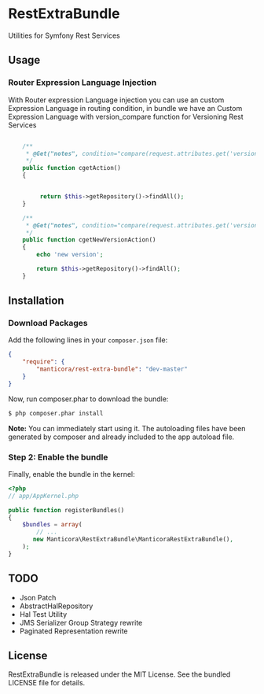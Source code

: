RestExtraBundle
===============

Utilities for Symfony Rest Services

## Usage

### Router Expression Language Injection

With Router expression Language injection you can use an custom Expression Language in routing condition, in bundle we have an Custom Expression Language with version_compare function for Versioning Rest Services

``` php

    /**
     * @Get("notes", condition="compare(request.attributes.get('version'),'1', '<')")
     */
    public function cgetAction()
    {


         return $this->getRepository()->findAll();
    }

    /**
     * @Get("notes", condition="compare(request.attributes.get('version'),'1', '>=')")
     */
    public function cgetNewVersionAction()
    {
        echo 'new version';

        return $this->getRepository()->findAll();
    }
```

## Installation

### Download Packages

Add the following lines in your `composer.json` file:

```json
{
    "require": {
        "manticora/rest-extra-bundle": "dev-master"
    }
}
```


Now, run composer.phar to download the bundle:

```bash
$ php composer.phar install
```

**Note:** You can immediately start using it. The autoloading files have been generated by composer and already included to the app autoload file.

### Step 2: Enable the bundle

Finally, enable the bundle in the kernel:

``` php
<?php
// app/AppKernel.php

public function registerBundles()
{
    $bundles = array(
        // ...
       new Manticora\RestExtraBundle\ManticoraRestExtraBundle(),
    );
}
```


## TODO

 * Json Patch
 * AbstractHalRepository
 * Hal Test Utility
 * JMS Serializer Group Strategy rewrite
 * Paginated Representation rewrite

## License

 RestExtraBundle is released under the MIT License. See the bundled LICENSE file for
 details.

